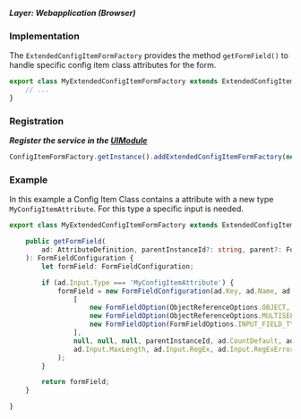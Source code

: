 ***Layer: Webapplication (Browser)***

### Implementation
The `ExtendedConfigItemFormFactory` provides the method `getFormField()` to handle specific config item class attributes for the form.
```typescript
export class MyExtendedConfigItemFormFactory extends ExtendedConfigItemFormFactory {
    // ...
}
```

### Registration
***Register the service in the [UIModule](#init-components)***
```typescript
ConfigItemFormFactory.getInstance().addExtendedConfigItemFormFactory(new MyExtendedConfigItemFormFactory());
```

### Example
In this example a Config Item Class contains a attribute with a new type `MyConfigItemAttribute`. For this type a specific input is needed.
```typescript
export class MyExtendedConfigItemFormFactory extends ExtendedConfigItemFormFactory {

    public getFormField(
        ad: AttributeDefinition, parentInstanceId?: string, parent?: FormFieldConfiguration
    ): FormFieldConfiguration {
        let formField: FormFieldConfiguration;

        if (ad.Input.Type === 'MyConfigItemAttribute') {
            formField = new FormFieldConfiguration(ad.Key, ad.Name, ad.Key, 'object-reference-input', ad.Input.Required, null,
                [
                    new FormFieldOption(ObjectReferenceOptions.OBJECT, 'MyObject'),
                    new FormFieldOption(ObjectReferenceOptions.MULTISELECT, false),
                    new FormFieldOption(FormFieldOptions.INPUT_FIELD_TYPE, InputFieldTypes.OBJECT_REFERENCE)
                ],
                null, null, null, parentInstanceId, ad.CountDefault, ad.CountMax, ad.CountMin,
                ad.Input.MaxLength, ad.Input.RegEx, ad.Input.RegExErrorMessage
            );
        }

        return formField;
    }

}
```